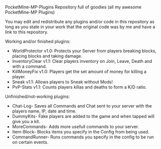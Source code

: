 PocketMine-MP-Plugins
Repository full of goodies (all my awesome PocketMine-MP Plugins)

You may edit and redistribute any plugins and/or code in this repository as long as you state in your work that the original code was by me and have a link to this repository.

Working and/or finished plugins:
- WorldProtector v1.0: Protects your Server from players breaking blocks, placing blocks and taking damage.
- InventoryClear v1.1: Clear players inventory on Join, Leave, Death and with a command.
- KillMoneyFix v1.0: Players get the set amount of money for killing a player.
- Sneak v1.1: Allows players to Sneak without Mods!
- PvP-Stats v1.1: Counts players killas and deaths to form a K/D ratio.

Unfinished/not-working plugins:
- Chat-Log- Saves all Commands and Chat sent to your server with the players name, IP, date and time.
- DummyKits- Fake players are added to the game and when tapped will give you a kit.
- MoreCommands- Adds more usefull commands to your server.
- Item-Block- Blocks items you specify in the Config from being used.
- CommandRunner- Runs commands you specify in the config to be run on certain events.
